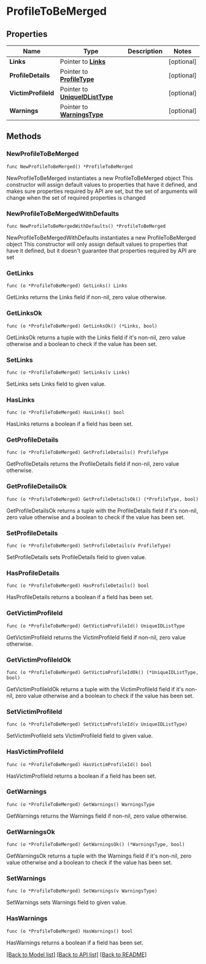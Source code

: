 # ProfileToBeMerged

## Properties

Name | Type | Description | Notes
------------ | ------------- | ------------- | -------------
**Links** | Pointer to [**Links**](Links.md) |  | [optional] 
**ProfileDetails** | Pointer to [**ProfileType**](ProfileType.md) |  | [optional] 
**VictimProfileId** | Pointer to [**UniqueIDListType**](UniqueIDListType.md) |  | [optional] 
**Warnings** | Pointer to [**WarningsType**](WarningsType.md) |  | [optional] 

## Methods

### NewProfileToBeMerged

`func NewProfileToBeMerged() *ProfileToBeMerged`

NewProfileToBeMerged instantiates a new ProfileToBeMerged object
This constructor will assign default values to properties that have it defined,
and makes sure properties required by API are set, but the set of arguments
will change when the set of required properties is changed

### NewProfileToBeMergedWithDefaults

`func NewProfileToBeMergedWithDefaults() *ProfileToBeMerged`

NewProfileToBeMergedWithDefaults instantiates a new ProfileToBeMerged object
This constructor will only assign default values to properties that have it defined,
but it doesn't guarantee that properties required by API are set

### GetLinks

`func (o *ProfileToBeMerged) GetLinks() Links`

GetLinks returns the Links field if non-nil, zero value otherwise.

### GetLinksOk

`func (o *ProfileToBeMerged) GetLinksOk() (*Links, bool)`

GetLinksOk returns a tuple with the Links field if it's non-nil, zero value otherwise
and a boolean to check if the value has been set.

### SetLinks

`func (o *ProfileToBeMerged) SetLinks(v Links)`

SetLinks sets Links field to given value.

### HasLinks

`func (o *ProfileToBeMerged) HasLinks() bool`

HasLinks returns a boolean if a field has been set.

### GetProfileDetails

`func (o *ProfileToBeMerged) GetProfileDetails() ProfileType`

GetProfileDetails returns the ProfileDetails field if non-nil, zero value otherwise.

### GetProfileDetailsOk

`func (o *ProfileToBeMerged) GetProfileDetailsOk() (*ProfileType, bool)`

GetProfileDetailsOk returns a tuple with the ProfileDetails field if it's non-nil, zero value otherwise
and a boolean to check if the value has been set.

### SetProfileDetails

`func (o *ProfileToBeMerged) SetProfileDetails(v ProfileType)`

SetProfileDetails sets ProfileDetails field to given value.

### HasProfileDetails

`func (o *ProfileToBeMerged) HasProfileDetails() bool`

HasProfileDetails returns a boolean if a field has been set.

### GetVictimProfileId

`func (o *ProfileToBeMerged) GetVictimProfileId() UniqueIDListType`

GetVictimProfileId returns the VictimProfileId field if non-nil, zero value otherwise.

### GetVictimProfileIdOk

`func (o *ProfileToBeMerged) GetVictimProfileIdOk() (*UniqueIDListType, bool)`

GetVictimProfileIdOk returns a tuple with the VictimProfileId field if it's non-nil, zero value otherwise
and a boolean to check if the value has been set.

### SetVictimProfileId

`func (o *ProfileToBeMerged) SetVictimProfileId(v UniqueIDListType)`

SetVictimProfileId sets VictimProfileId field to given value.

### HasVictimProfileId

`func (o *ProfileToBeMerged) HasVictimProfileId() bool`

HasVictimProfileId returns a boolean if a field has been set.

### GetWarnings

`func (o *ProfileToBeMerged) GetWarnings() WarningsType`

GetWarnings returns the Warnings field if non-nil, zero value otherwise.

### GetWarningsOk

`func (o *ProfileToBeMerged) GetWarningsOk() (*WarningsType, bool)`

GetWarningsOk returns a tuple with the Warnings field if it's non-nil, zero value otherwise
and a boolean to check if the value has been set.

### SetWarnings

`func (o *ProfileToBeMerged) SetWarnings(v WarningsType)`

SetWarnings sets Warnings field to given value.

### HasWarnings

`func (o *ProfileToBeMerged) HasWarnings() bool`

HasWarnings returns a boolean if a field has been set.


[[Back to Model list]](../README.md#documentation-for-models) [[Back to API list]](../README.md#documentation-for-api-endpoints) [[Back to README]](../README.md)


